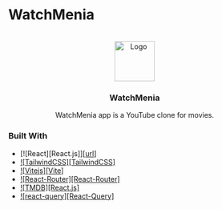 # WatchMenia

<!-- PROJECT LOGO -->
<br />
<div align="center">
  <a href="https://github.com/MrSheruo/Watchmenia">
    <img src="./public/favicon.ico" alt="Logo" width="80" height="80"/>
  </a>

  <h3 align="center">WatchMenia</h3>

  <p align="center">
      WatchMenia app is a YouTube clone for movies.
  </p>
</div>

### Built With

- [![React][React.js]][[url](https://react.dev/)]
- [![TailwindCSS][TailwindCSS]](tailwindcss.com/)
- [![Vitejs][Vite]](https://vitejs.dev/)
- [![React-Router][React-Router]](https://reactrouter.com/en/main)
- [![TMDB][React.js]](https://developer.themoviedb.org/)
- [![react-query][React-Query]](https://tanstack.com/query/latest/)
